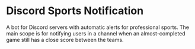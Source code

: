 # Discord Sports Notification

A bot for Discord servers with automatic alerts for professional sports.  The main scope is for notifying users in a channel when an almost-completed game still has a close score between the teams.
